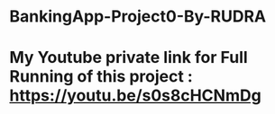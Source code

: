# BankingApp-Project0-By-RUDRA
# My Youtube private link for Full Running of  this project : https://youtu.be/s0s8cHCNmDg
